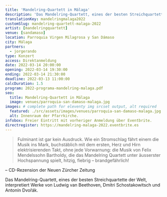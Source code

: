```yaml
---
title: 'Mandelring-Quartett in Málaga'
description: 'Das Mandelring-Quartett, eines der besten Streichquartette der Welt, interpretiert Werke von Ludwig van Beethoven, Dmitri Schostakowitsch und Antonín Dvořák.'
translationKey: mandelringmalaga2022
customSlug: mandelring-quartett-malaga-2022
artist: [mandelringquartett]
venue: [sandamaso]
location: Parroquia Virgen Milagrosa y San Dámaso
city: Málaga
partners:
  - jorgerando
type: Konzert
access: Direktanmeldung
date: 2022-03-14 20:00:00
opening: 2022-03-14 19:30:00
ending: 2022-03-14 21:30:00
deadline: 2022-03-13 11:00:00
calcDuration: 1.5
program: 2022-programa-mandelring-malaga.pdf
seo:
  title: Mandelring-Quartett in Málaga
  image: venues/parroquia-san-damaso-malaga.jpg
images: # complete path for eleventy img srcset output, alt required
  featured: ./src/assets/images/venues/parroquia-san-damaso-malaga.jpg
  alt: Innenraum der Pfarrkirche.
infobox: Freier Eintritt mit vorheriger Anmeldung über Eventbrite.
directregister: https://mandelring-malaga-2022.eventbrite.es
---
```


> Fulminant ist gar kein Ausdruck. Wie ein Stromschlag fährt einem die Musik ins Mark, buchstäblich mit dem ersten, Herz und Hirn elektrisierenden Takt, ohne jede Vorwarnung: die Musik von Felix Mendelssohn Bartholdy, die das Mandelring Quartett unter äusserster Hochspannung spielt, hitzig, fiebrig – brandgefährlich!

– CD-Rezension der Neuen Zürcher Zeitung

Das Mandelring-Quartett, eines der besten Streichquartette der Welt, interpretiert Werke von Ludwig van Beethoven, Dmitri Schostakowitsch und Antonín Dvořák.
